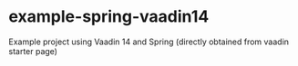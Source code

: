 # example-spring-vaadin14
Example project using Vaadin 14 and Spring (directly obtained from vaadin starter page)
